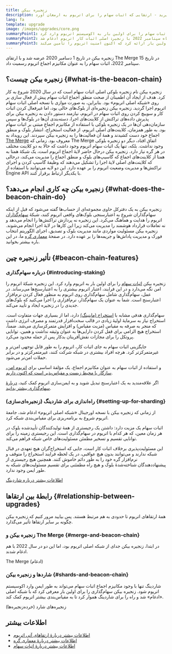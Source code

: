```yaml
---
title: زنجیره بیکن
description: در مورد زنجیره‌ی بیکن یاد بگیرید - ارتقایی که اثبات سهام را برای اتریوم به ارمغان آورد.
lang: fa
template: upgrade
image: /images/upgrades/core.png
summaryPoint1: زنجیره بیکن اثبات سهام را برای اولین بار به اکوسیستم اتریوم وارد کرد.
summaryPoint2: این زنجیره در ماه سپتامبر 2022 با زنجیرۀ اصلی اثبات کار اتریوم ادغام شد.
summaryPoint3: زنجیره بیکن منطق اجماع و پروتکل شایعه (گاسیپ) را برای اولین بار ارائه کرد که اکنون امنیت اتریوم را تأمین می‌کند.
---
```


<UpgradeStatus isShipped dateKey="page-upgrades:page-upgrades-beacon-date">
  زنجیره بیکن در تاریخ 1 دسامبر 2020 عرضه شد و با ارتقای The Merge در تاریخ 15 سپتامبر 2022، اثبات سهام را به عنوان مکانیزم اجماع اتریوم رسمیت داد.
</UpgradeStatus>

## زنجیره بیکن چیست؟ {#what-is-the-beacon-chain}

زنجیره بیکن نام زنجیره بلوکی اصلی اثبات سهام است که در سال 2020 شروع به کار کرد. هدف از ایجاد آن اطمینان از صحت منطق اجماع اثبات سهام پیش از فعال سازی بر روی «شبکه اصلی اتریوم» بود. بنابراین، به صورت موازی با نسخه اصلی اثبات سهام اتریوم اجرا گردید. زنجیره بیکن زنجیره‌ای از بلوک‌های خالی بود، اما غیرفعال کردن اثبات کار و سوییچ کردن روی اثبات سهام در اتریوم، نیازمند دستور دادن به زنجیره بیکن برای پذیرش داده‌های تراکنش از کلاینت‌های اجرا، دسته‌بندی آن‌ها در بلوک‌ها و سپس سازمان‌دهی آن‌ها در یک زنجیره بلوکی با استفاده از مکانیزم اجماعِ مبتنی بر اثبات سهام بود. به‌ طور همزمان، کلاینت‌های اصلی اتریوم، از فعالیت استخراج، انتشار بلوک و منطق اجماع خود دست کشیدند و همۀ آن فعالیت‌ها را به زنجیره بیکن سپردند. این رویداد به [The Merge](/roadmap/merge/) معروف بود. زمانی که The Merge اتفاق افتاد، دیگر دو زنجیره بلوکی وجود نداشت. بلکه، تنها یک اثبات سهام اتریوم وجود داشت که حالا به دو کلاینت مختلف در هر گره نیاز دارد. زنجیره بیکن درحال حاضر لایۀ اجماع اتریوم است، یک شبکۀ همتا به همتا از کلاینت‌های اجماع که گاسیپ‌های بلوک و منطق اجماع را مدیریت می‌کند، درحالی که کلاینت‌های اصلی لایۀ اجرا را تشکیل می‌دهند که وظیفۀ گاسیپ کردن و اجرای تراکنش‌ها و مدیریت وضعیت اتریوم را بر عهده دارد. این دو لایه می‌توانند با استفاده از Engine API با یکدیگر ارتباط برقرار کنند.

## زنجیره بیکن چه کاری انجام می‌دهد؟ {#what-does-the-beacon-chain-do}

زنجیره بیکن به یک دفترکل حاوی مجموعه‌ای از حساب‌ها گفته می‌شود که قبل از اینکه سهام‌گذاران شروع به اعتبارسنجی بلوک‌های واقعی اتریوم کنند، شبکۀ [سهام‌گذاران](/staking/) اتریوم را هدایت و هماهنگ می‌کرد. این زنجیره نه پردازش تراکنش‌ها را انجام می‌دهد و نه تعاملات قرارداد هوشمند را مدیریت می‌کند زیرا این کارها در لایۀ اجرا انجام می‌شوند. زنجیره بیکن مسئولیت مواردی مانند مدیریت بلوک و تصدیق، اجرای الگوریتم انتخاب فورک و مدیریت پاداش‌ها و جریمه‌ها را بر عهده دارد. در صفحۀ [معماری گره](/developers/docs/nodes-and-clients/node-architecture/#node-comparison) ما، در این باره بیشتر بخوانید.

## تأثیر زنجیره چین {#beacon-chain-features}

### درباره سهام‌گذاری {#introducing-staking}

زنجیره بیکن [اثبات سهام](/developers/docs/consensus-mechanisms/pos/) را برای اولین بار به اتریوم وارد کرد. این زنجیره شبکۀ اتریوم را امن نگه می‌دارد و در این فرایند، اعتبار اتریوم بیشتری را به اعتبارسنج‌ها می‌رساند. در عمل، سهام‌گذاری شامل سهام‌گذاری روی اتریوم به منظور فعال کردن نرم‌افزار اعتبارسنج است. شما به عنوان یک سهام‌گذار، نرم‌افزاری را اجرا می‌کنید که بلوک‌های جدیدی را در زنجیره ایجاد و تأیید می‌کند.

سهام‌گذاری هدفی مشابه با [استخراج (ماینینگ)](/developers/docs/consensus-mechanisms/pow/mining/) دارد، اما از بسیاری جهات متفاوت است. استخراج نیاز به سرمایۀ اولیۀ زیادی در قالب سخت‌افزار قدرتمند و مصرف انرژی داشت که منجر به صرفه به مقیاس (مزیت مقیاس) و افزایش متمرکزسازی می‌شد. ضمناً، استخراج هیچ الزامی برای قفل کردن دارایی‌ها به عنوان وثیقه نداشت و همین، توانایی پروتکل را برای مجازات نقش‌آفرینان بدکار پس از حمله محدود می‌کرد.

جایگزینی اثبات سهام به جای اثبات کار، اتریوم را به طور قابل توجهی امن‌تر و غیرمتمرکزتر کرد. هرچه افراد بیشتری در شبکه شرکت کنند، غیرمتمرکزتر و در برابر حملات امن‌تر می‌شود.

و استفاده از اثبات سهام به عنوان مکانیزم اجماع، یک مؤلفۀ اساسی برای [ اتریوم امن، سازگار با محیط زیست و مقیاس‌پذیر است که اکنون داریم](/roadmap/vision/).

<InfoBanner emoji=":money_bag:">
  اگر علاقه‌مندید به یک اعتبارسنج تبدیل شوید و به ایمن‌سازی اتریوم کمک کنید، <a href="/staking/">دربارۀ سهام‌گذاری بیشتر بدانید</a>.
</InfoBanner>

### راه‌اندازی برای شاردینگ (زنجیره‌ای‌سازی) {#setting-up-for-sharding}

از زمانی که زنجیره بیکن با نسخه اورجینال «شبکه اصلی اتریوم» ادغام شد، جامعۀ اتریوم شروع به برنامه‌ریزی برای مقیاس‌بندی شبکه کرد.

اثبات سهام یک مزیت دارد: داشتن یک رجیستری از همۀ تولیدکنندگان تأیید‌شده بلوک در هر زمان معین، که هر کدام با اتریوم در سهام‌گذاری است. این رجیستری زمینه را برای توانایی تقسیم و تسخیر مطمئن مسئولیت‌های خاص شبکه فراهم می‌کند.

این مسئولیت‌پذیری برخلاف اثبات کار است، جایی که استخراج‌گران هیچ تعهدی در قبال شبکه ندارند و می‌توانند بدون هیچ عواقبی، در یک لحظه فرایند استخراج را متوقف و نرم‌افزار گره خود را به طور دائم خاموش کنند. همچنین هیچ رجیستری از پیشنهاددهندگان شناخته‌شدۀ بلوک و هیچ راه مطمئنی برای تقسیم مسئولیت‌های شبکه به طور ایمن وجود ندارد.

[اطلاعات بیشتر درباره شاردینگ](/roadmap/danksharding/)

## رابطۀ بین ارتقاها {#relationship-between-upgrades}

همۀ ارتقاهای اتریوم تا حدودی به هم مرتبط هستند. پس بیایید مرور کنیم که زنجیره بیکن چگونه بر سایر ارتقاها تأثیر می‌گذارد.

### زنجیره بیکن و The Merge {#merge-and-beacon-chain}

در ابتدا، زنجیره بیکن جدای از شبکه اصلی اتریوم بود، اما این دو در سال 2022 با هم ادغام شدند.

<ButtonLink to="/roadmap/merge/">
  The Merge (ادغام)
</ButtonLink>

### شاردها و زنجیره بیکن {#shards-and-beacon-chain}

شاردینگ تنها با وجود مکانیزم اجماع اثبات سهام می‌تواند به طور ایمن وارد اکوسیستم اتریوم شود. زنجیره بیکن سهام‌گذاری را برای اولین بار معرفی کرد که با شبکه اصلی «ادغام» شد و راه را برای شاردینگ هموار کرد تا به مقیاس‌بندی بیشتر اتریوم کمک کند.

<ButtonLink to="/roadmap/danksharding/">
  زنجیره‌های شارد (خرده‌زنجیره‌ها)
</ButtonLink>

## اطلاعات بیشتر

- [اطلاعات بیشتر دربارۀ ارتقاهای آتی اتریوم](/roadmap/vision)
- [اطلاعات بیشتر دربارۀ معماری گره](/developers/docs/nodes-and-clients/node-architecture)
- [اطلاعات بیشتر دربارۀ اثبات سهام](/developers/docs/consensus-mechanisms/pos)
